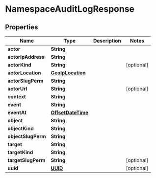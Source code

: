 
# NamespaceAuditLogResponse

## Properties
Name | Type | Description | Notes
------------ | ------------- | ------------- | -------------
**actor** | **String** |  | 
**actorIpAddress** | **String** |  | 
**actorKind** | **String** |  |  [optional]
**actorLocation** | [**GeoIpLocation**](GeoIpLocation.md) |  | 
**actorSlugPerm** | **String** |  | 
**actorUrl** | **String** |  |  [optional]
**context** | **String** |  | 
**event** | **String** |  | 
**eventAt** | [**OffsetDateTime**](OffsetDateTime.md) |  | 
**object** | **String** |  | 
**objectKind** | **String** |  | 
**objectSlugPerm** | **String** |  | 
**target** | **String** |  | 
**targetKind** | **String** |  | 
**targetSlugPerm** | **String** |  |  [optional]
**uuid** | [**UUID**](UUID.md) |  |  [optional]




